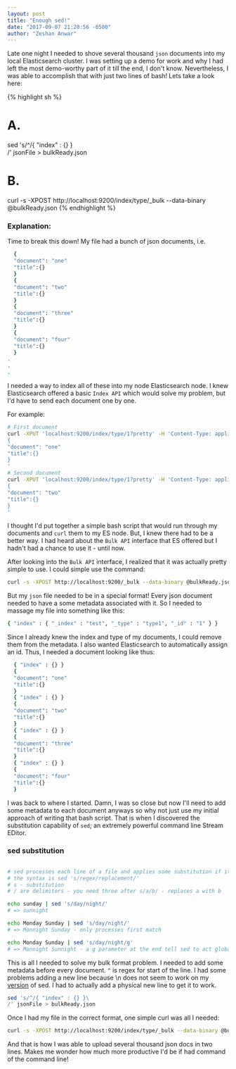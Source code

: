 ```yaml
---
layout: post
title: "Enough sed!"
date: "2017-09-07 21:20:56 -0500"
author: "Zeshan Anwar"
---
```


Late one night I needed to shove several thousand `json` documents into my local Elasticsearch cluster. I was setting up a demo for work and why I had left the most demo-worthy part of it till the end, I don't know. Nevertheless, I was able to accomplish that with just two lines of bash! Lets take a look here:

{% highlight sh %}
# A.
sed 's/^/{ "index" : {} }\
/' jsonFile > bulkReady.json

# B.
curl -s -XPOST http://localhost:9200/index/type/_bulk --data-binary @bulkReady.json
{% endhighlight %}

### Explanation:

Time to break this down! My file had a bunch of json documents, i.e.
```bash
  {
  "document": "one"
  "title":{}
  }
  {
  "document": "two"
  "title":{}
  }
  {
  "document": "three"
  "title":{}
  }
  {
  "document": "four"
  "title":{}
  }
.
.
.

```

I needed a way to index all of these into my node Elasticsearch node. I knew Elasticsearch offered a basic `Index API` which would solve my problem, but I'd have to send each document one by one.

For example:
```bash
# First document
curl -XPUT 'localhost:9200/index/type/1?pretty' -H 'Content-Type: application/json' -d'
{
"document": "one"
"title":{}
}
'
# Second document
curl -XPUT 'localhost:9200/index/type/1?pretty' -H 'Content-Type: application/json' -d'
{
"document": "two"
"title":{}
}
'
```
I thought I'd put together a simple bash script that would run through my documents and `curl` them to my ES node. But, I knew there had to be a better way. I had heard about the `Bulk API` interface that ES offered but I hadn't had a chance to use it - until now.

After looking into the `Bulk API` interface, I realized that it was actually pretty simple to use. I could simple use the command:

```bash
curl -s -XPOST http://localhost:9200/_bulk --data-binary @bulkReady.json
```

But my `json` file needed to be in a special format! Every json document needed to have a some metadata associated with it. So I needed to massage my file into something like this:

```bash
{ "index" : { "_index" : "test", "_type" : "type1", "_id" : "1" } }
```



Since I already knew the index and type of my documents, I could remove them from the metadata. I also wanted Elasticsearch to automatically assign an id. Thus, I needed a document looking like thus:


```bash
  { "index" : {} }
  {
  "document": "one"
  "title":{}
  }
  { "index" : {} }
  {
  "document": "two"
  "title":{}
  }
  { "index" : {} }
  {
  "document": "three"
  "title":{}
  }
  { "index" : {} }
  {
  "document": "four"
  "title":{}
  }
```

I was back to where I started. Damn, I was so close but now I'll need to add some metadata to each document anyways so why not just use my initial approach of writing that bash script. That is when I discovered the substitution capability of `sed`; an extremely powerful command line Stream EDitor.

### sed substitution

```bash

# sed processes each line of a file and applies some substitution if it matches a regex
# the syntax is sed 's/regex/replacement/'
# s - substitution
# / are delimiters - you need three after s/a/b/ - replaces a with b

echo sunday | sed 's/day/night/'
# => sunnight

echo Monday Sunday | sed 's/day/night/'
# => Monnight Sunday - only processes first match

echo Monday Sunday | sed 's/day/night/g'
# => Monnight Sunnight - a g parameter at the end tell sed to act globally

```


This is all I needed to solve my bulk format problem. I needed to add some metadata before every document. `^` is regex for start of the line. I had some problems adding a new line because \n does not seem to work on my [version][2] of sed. I had to actually add a physical new line to get it to work.

```bash
sed 's/^/{ "index" : {} }\
/' jsonFile > bulkReady.json
```

Once I had my file in the correct format, one simple curl was all I needed:

```bash
curl -s -XPOST http://localhost:9200/index/type/_bulk --data-binary @bulkReady.json
```


And that is how I was able to upload several thousand json docs in two lines. Makes me wonder how much more productive I'd be if had command of the command line!


[1]:http://www.grymoire.com/Unix/Sed.html
[2]:http://sed.sourceforge.net/sedfaq4.html
